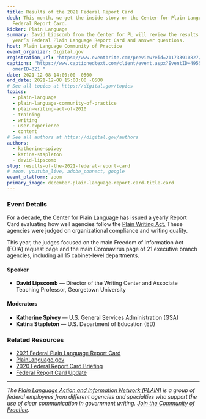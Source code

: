 ```yaml
---
title: Results of the 2021 Federal Report Card
deck: This month, we get the inside story on the Center for Plain Language’s
  Federal Report Card.
kicker: Plain Language
summary: David Lipscomb from the Center for PL will review the results of this
  year’s Federal Plain Language Report Card and answer questions.
host: Plain Language Community of Practice
event_organizer: Digital.gov
registration_url: "https://www.eventbrite.com/preview?eid=211733910827/ "
captions: "https://www.captionedtext.com/client/event.aspx?EventID=4955132&Cust\
  omerID=321 "
date: 2021-12-08 14:00:00 -0500
end_date: 2021-12-08 15:00:00 -0500
# See all topics at https://digital.gov/topics
topics:
  - plain-language
  - plain-language-community-of-practice
  - plain-writing-act-of-2010
  - training
  - writing
  - user-experience
  - content
# See all authors at https://digital.gov/authors
authors:
  - katherine-spivey
  - katina-stapleton
  - david-lipscomb
slug: results-of-the-2021-federal-report-card
# zoom, youtube_live, adobe_connect, google
event_platform: zoom
primary_image: december-plain-language-report-card-title-card
---
```

### Event Details

For a decade, the Center for Plain Language has issued a yearly Report Card evaluating how well agencies follow the [Plain Writing Act.](https://www.plainlanguage.gov/law/) These agencies were judged on organizational compliance and writing quality.

This year, the judges focused on the main Freedom of Information Act (FOIA) request page and the main Coronavirus page of 21 executive branch agencies, including all 15 cabinet-level departments.

#### Speaker

* **David Lipscomb** — Director of the Writing Center and Associate Teaching Professor, Georgetown University

#### Moderators

* **Katherine Spivey** — U.S. General Services Administration (GSA)
* **Katina Stapleton** — U.S. Department of Education (ED)

### Related Resources

* [2021 Federal Plain Language Report Card](https://centerforplainlanguage.org/2021-federal-plain-language-report-card/) 
* [PlainLanguage.gov](https://www.plainlanguage.gov/) 
* [2020 Federal Report Card Briefing](https://digital.gov/event/2021/01/13/2020-federal-report-card-briefing/)
* [Federal Report Card Update](https://digital.gov/event/2020/07/15/federal-report-card-update/)

- - -

*The [Plain Language Action and Information Network (PLAIN)](https://www.plainlanguage.gov/) is a group of federal employees from different agencies and specialties who support the use of clear communication in government writing. [Join the Community of Practice](https://digital.gov/communities/plain-language/).*